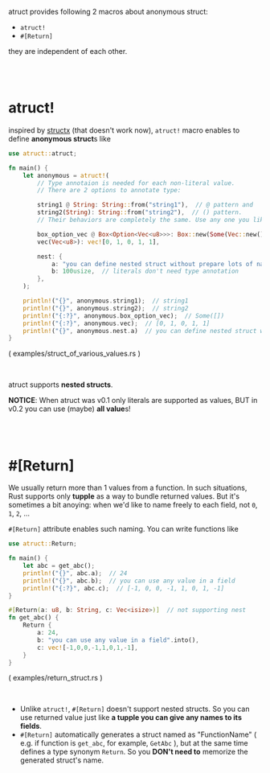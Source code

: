atruct provides following 2 macros about anonymous struct:

- `atruct!`
- `#[Return]`

they are independent of each other.

<br/>
<br/>

# atruct!
inspired by [structx](https://github.com/oooutlk/structx) (that doesn't work now), `atruct!` macro enables to define **anonymous struct**s like

```rs
use atruct::atruct;

fn main() {
    let anonymous = atruct!(
        // Type annotaion is needed for each non-literal value.
        // There are 2 options to annotate type:

        string1 @ String: String::from("string1"),  // @ pattern and
        string2(String): String::from("string2"),  // () pattern.
        // Their behaviors are completely the same. Use any one you like!

        box_option_vec @ Box<Option<Vec<u8>>>: Box::new(Some(Vec::new())),
        vec(Vec<u8>): vec![0, 1, 0, 1, 1],

        nest: {
            a: "you can define nested struct without prepare lots of named structs",
            b: 100usize,  // literals don't need type annotation
        },
    );

    println!("{}", anonymous.string1);  // string1
    println!("{}", anonymous.string2);  // string2
    println!("{:?}", anonymous.box_option_vec);  // Some([])
    println!("{:?}", anonymous.vec);  // [0, 1, 0, 1, 1]
    println!("{}", anonymous.nest.a)  // you can define nested struct without prepare lots of named structs
}
```
( examples/struct_of_various_values.rs )

<br/>

atruct supports **nested structs**.

**NOTICE**: When atruct was v0.1 only literals are supported as values, BUT in v0.2 you can use (maybe) **all value**s!

<br/>
<br/>

# #[Return]
We usually return more than 1 values from a function. In such situations, Rust supports only **tupple** as a way to bundle returned values. But it's sometimes a bit anoying: when we'd like to name freely to each field, not `0`, `1`, `2`, ...

`#[Return]` attribute enables such naming. You can write functions like

```rs
use atruct::Return;

fn main() {
    let abc = get_abc();
    println!("{}", abc.a);  // 24
    println!("{}", abc.b);  // you can use any value in a field
    println!("{:?}", abc.c);  // [-1, 0, 0, -1, 1, 0, 1, -1]
}

#[Return(a: u8, b: String, c: Vec<isize>)]  // not supporting nest
fn get_abc() {
    Return {
        a: 24,
        b: "you can use any value in a field".into(),
        c: vec![-1,0,0,-1,1,0,1,-1],
    }
}
```
( examples/return_struct.rs )

<br/>

- Unlike `atruct!`, `#[Return]` doesn't support nested structs. So you can use returned value just like **a tupple you can give any names to its fields**.
- `#[Return]` automatically generates a struct named as "FunctionName" ( e.g. if function is `get_abc`, for example, `GetAbc` ), but at the same time defines a type synonym `Return`. So you **DON't need to** memorize the generated struct's name.